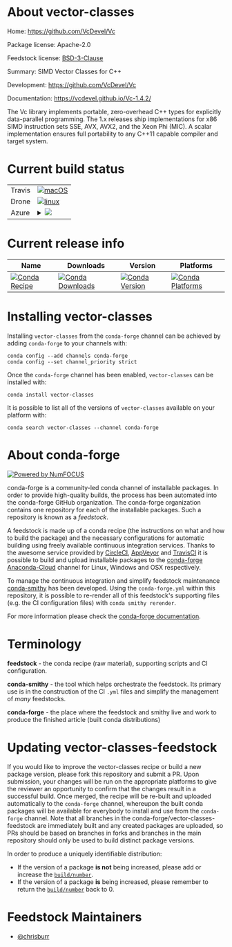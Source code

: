 About vector-classes
====================

Home: https://github.com/VcDevel/Vc

Package license: Apache-2.0

Feedstock license: [BSD-3-Clause](https://github.com/conda-forge/vector-classes-feedstock/blob/master/LICENSE.txt)

Summary: SIMD Vector Classes for C++

Development: https://github.com/VcDevel/Vc

Documentation: https://vcdevel.github.io/Vc-1.4.2/

The Vc library implements portable, zero-overhead C++ types for explicitly
data-parallel programming. The 1.x releases ship implementations for x86
SIMD instruction sets SSE, AVX, AVX2, and the Xeon Phi (MIC). A scalar
implementation ensures full portability to any C++11 capable compiler and
target system.


Current build status
====================


<table><tr>
    <td>Travis</td>
    <td>
      <a href="https://travis-ci.com/conda-forge/vector-classes-feedstock">
        <img alt="macOS" src="https://img.shields.io/travis/com/conda-forge/vector-classes-feedstock/master.svg?label=macOS">
      </a>
    </td>
  </tr><tr>
    <td>Drone</td>
    <td>
      <a href="https://cloud.drone.io/conda-forge/vector-classes-feedstock">
        <img alt="linux" src="https://img.shields.io/drone/build/conda-forge/vector-classes-feedstock/master.svg?label=Linux">
      </a>
    </td>
  </tr>
    
  <tr>
    <td>Azure</td>
    <td>
      <details>
        <summary>
          <a href="https://dev.azure.com/conda-forge/feedstock-builds/_build/latest?definitionId=11622&branchName=master">
            <img src="https://dev.azure.com/conda-forge/feedstock-builds/_apis/build/status/vector-classes-feedstock?branchName=master">
          </a>
        </summary>
        <table>
          <thead><tr><th>Variant</th><th>Status</th></tr></thead>
          <tbody><tr>
              <td>linux_64</td>
              <td>
                <a href="https://dev.azure.com/conda-forge/feedstock-builds/_build/latest?definitionId=11622&branchName=master">
                  <img src="https://dev.azure.com/conda-forge/feedstock-builds/_apis/build/status/vector-classes-feedstock?branchName=master&jobName=linux&configuration=linux_64_" alt="variant">
                </a>
              </td>
            </tr><tr>
              <td>linux_aarch64</td>
              <td>
                <a href="https://dev.azure.com/conda-forge/feedstock-builds/_build/latest?definitionId=11622&branchName=master">
                  <img src="https://dev.azure.com/conda-forge/feedstock-builds/_apis/build/status/vector-classes-feedstock?branchName=master&jobName=linux&configuration=linux_aarch64_" alt="variant">
                </a>
              </td>
            </tr><tr>
              <td>linux_ppc64le</td>
              <td>
                <a href="https://dev.azure.com/conda-forge/feedstock-builds/_build/latest?definitionId=11622&branchName=master">
                  <img src="https://dev.azure.com/conda-forge/feedstock-builds/_apis/build/status/vector-classes-feedstock?branchName=master&jobName=linux&configuration=linux_ppc64le_" alt="variant">
                </a>
              </td>
            </tr><tr>
              <td>osx_64</td>
              <td>
                <a href="https://dev.azure.com/conda-forge/feedstock-builds/_build/latest?definitionId=11622&branchName=master">
                  <img src="https://dev.azure.com/conda-forge/feedstock-builds/_apis/build/status/vector-classes-feedstock?branchName=master&jobName=osx&configuration=osx_64_" alt="variant">
                </a>
              </td>
            </tr><tr>
              <td>osx_arm64</td>
              <td>
                <a href="https://dev.azure.com/conda-forge/feedstock-builds/_build/latest?definitionId=11622&branchName=master">
                  <img src="https://dev.azure.com/conda-forge/feedstock-builds/_apis/build/status/vector-classes-feedstock?branchName=master&jobName=osx&configuration=osx_arm64_" alt="variant">
                </a>
              </td>
            </tr>
          </tbody>
        </table>
      </details>
    </td>
  </tr>
</table>

Current release info
====================

| Name | Downloads | Version | Platforms |
| --- | --- | --- | --- |
| [![Conda Recipe](https://img.shields.io/badge/recipe-vector--classes-green.svg)](https://anaconda.org/conda-forge/vector-classes) | [![Conda Downloads](https://img.shields.io/conda/dn/conda-forge/vector-classes.svg)](https://anaconda.org/conda-forge/vector-classes) | [![Conda Version](https://img.shields.io/conda/vn/conda-forge/vector-classes.svg)](https://anaconda.org/conda-forge/vector-classes) | [![Conda Platforms](https://img.shields.io/conda/pn/conda-forge/vector-classes.svg)](https://anaconda.org/conda-forge/vector-classes) |

Installing vector-classes
=========================

Installing `vector-classes` from the `conda-forge` channel can be achieved by adding `conda-forge` to your channels with:

```
conda config --add channels conda-forge
conda config --set channel_priority strict
```

Once the `conda-forge` channel has been enabled, `vector-classes` can be installed with:

```
conda install vector-classes
```

It is possible to list all of the versions of `vector-classes` available on your platform with:

```
conda search vector-classes --channel conda-forge
```


About conda-forge
=================

[![Powered by NumFOCUS](https://img.shields.io/badge/powered%20by-NumFOCUS-orange.svg?style=flat&colorA=E1523D&colorB=007D8A)](http://numfocus.org)

conda-forge is a community-led conda channel of installable packages.
In order to provide high-quality builds, the process has been automated into the
conda-forge GitHub organization. The conda-forge organization contains one repository
for each of the installable packages. Such a repository is known as a *feedstock*.

A feedstock is made up of a conda recipe (the instructions on what and how to build
the package) and the necessary configurations for automatic building using freely
available continuous integration services. Thanks to the awesome service provided by
[CircleCI](https://circleci.com/), [AppVeyor](https://www.appveyor.com/)
and [TravisCI](https://travis-ci.com/) it is possible to build and upload installable
packages to the [conda-forge](https://anaconda.org/conda-forge)
[Anaconda-Cloud](https://anaconda.org/) channel for Linux, Windows and OSX respectively.

To manage the continuous integration and simplify feedstock maintenance
[conda-smithy](https://github.com/conda-forge/conda-smithy) has been developed.
Using the ``conda-forge.yml`` within this repository, it is possible to re-render all of
this feedstock's supporting files (e.g. the CI configuration files) with ``conda smithy rerender``.

For more information please check the [conda-forge documentation](https://conda-forge.org/docs/).

Terminology
===========

**feedstock** - the conda recipe (raw material), supporting scripts and CI configuration.

**conda-smithy** - the tool which helps orchestrate the feedstock.
                   Its primary use is in the construction of the CI ``.yml`` files
                   and simplify the management of *many* feedstocks.

**conda-forge** - the place where the feedstock and smithy live and work to
                  produce the finished article (built conda distributions)


Updating vector-classes-feedstock
=================================

If you would like to improve the vector-classes recipe or build a new
package version, please fork this repository and submit a PR. Upon submission,
your changes will be run on the appropriate platforms to give the reviewer an
opportunity to confirm that the changes result in a successful build. Once
merged, the recipe will be re-built and uploaded automatically to the
`conda-forge` channel, whereupon the built conda packages will be available for
everybody to install and use from the `conda-forge` channel.
Note that all branches in the conda-forge/vector-classes-feedstock are
immediately built and any created packages are uploaded, so PRs should be based
on branches in forks and branches in the main repository should only be used to
build distinct package versions.

In order to produce a uniquely identifiable distribution:
 * If the version of a package **is not** being increased, please add or increase
   the [``build/number``](https://docs.conda.io/projects/conda-build/en/latest/resources/define-metadata.html#build-number-and-string).
 * If the version of a package **is** being increased, please remember to return
   the [``build/number``](https://docs.conda.io/projects/conda-build/en/latest/resources/define-metadata.html#build-number-and-string)
   back to 0.

Feedstock Maintainers
=====================

* [@chrisburr](https://github.com/chrisburr/)

